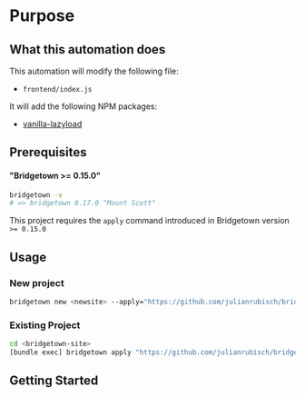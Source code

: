 # Purpose

## What this automation does 

This automation will modify the following file:

- `frontend/index.js`

It will add the following NPM packages:

- [vanilla-lazyload](https://github.com/verlok/vanilla-lazyload)

## Prerequisites

#### "Bridgetown >= 0.15.0"

```bash
bridgetown -v
# => bridgetown 0.17.0 "Mount Scott"
```

This project requires the `apply` command introduced in Bridgetown version
`>= 0.15.0` 


## Usage

### New project

```bash
bridgetown new <newsite> --apply="https://github.com/julianrubisch/bridgetown-automation-lazyload"
```

### Existing Project

```bash
cd <bridgetown-site>
[bundle exec] bridgetown apply "https://github.com/julianrubisch/bridgetown-automation-lazyload"
```

## Getting Started
